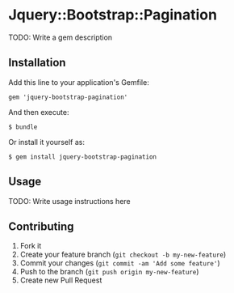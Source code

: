 # Jquery::Bootstrap::Pagination

TODO: Write a gem description

## Installation

Add this line to your application's Gemfile:

    gem 'jquery-bootstrap-pagination'

And then execute:

    $ bundle

Or install it yourself as:

    $ gem install jquery-bootstrap-pagination

## Usage

TODO: Write usage instructions here

## Contributing

1. Fork it
2. Create your feature branch (`git checkout -b my-new-feature`)
3. Commit your changes (`git commit -am 'Add some feature'`)
4. Push to the branch (`git push origin my-new-feature`)
5. Create new Pull Request
